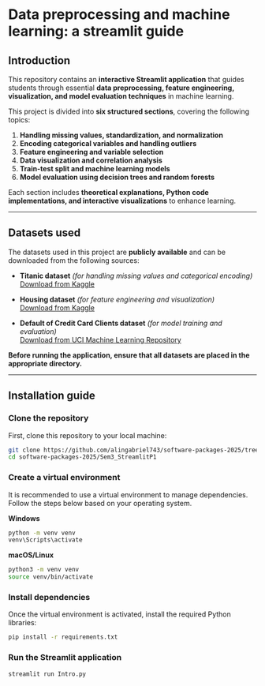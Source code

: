# Data preprocessing and machine learning: a streamlit guide

## Introduction

This repository contains an **interactive Streamlit application** that guides students through essential **data preprocessing, feature engineering, visualization, and model evaluation techniques** in machine learning.

This project is divided into **six structured sections**, covering the following topics:

1. **Handling missing values, standardization, and normalization**
2. **Encoding categorical variables and handling outliers**
3. **Feature engineering and variable selection**
4. **Data visualization and correlation analysis**
5. **Train-test split and machine learning models**
6. **Model evaluation using decision trees and random forests**

Each section includes **theoretical explanations, Python code implementations, and interactive visualizations** to enhance learning.

---

## Datasets used

The datasets used in this project are **publicly available** and can be downloaded from the following sources:

- **Titanic dataset** _(for handling missing values and categorical encoding)_  
  [Download from Kaggle](https://www.kaggle.com/c/titanic/data)

- **Housing dataset** _(for feature engineering and visualization)_  
  [Download from Kaggle](https://www.kaggle.com/c/house-prices-advanced-regression-techniques/data)

- **Default of Credit Card Clients dataset** _(for model training and evaluation)_  
  [Download from UCI Machine Learning Repository](https://archive.ics.uci.edu/ml/datasets/default+of+credit+card+clients)

**Before running the application, ensure that all datasets are placed in the appropriate directory.**

---

## Installation guide

### **Clone the repository**

First, clone this repository to your local machine:

```sh
git clone https://github.com/alingabriel743/software-packages-2025/tree/main
cd software-packages-2025/Sem3_StreamlitP1

```

### **Create a virtual environment**

It is recommended to use a virtual environment to manage dependencies. Follow the steps below based on your operating system.

**Windows**

```sh
python -m venv venv
venv\Scripts\activate

```

**macOS/Linux**

```sh
python3 -m venv venv
source venv/bin/activate
```

### **Install dependencies**

Once the virtual environment is activated, install the required Python libraries:

```sh
pip install -r requirements.txt
```

### **Run the Streamlit application**

```sh
streamlit run Intro.py
```
